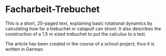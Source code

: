 Facharbeit-Trebuchet
====================

This is a short, 20-paged text, explaining basic rotational dynamics by calculating how far a trebuchet or catapult can shoot. It also describes the construction of a 1.5 m sized trebuchet to put the calculus to a test.

The article has been created in the course of a school project; thus it is written in German.